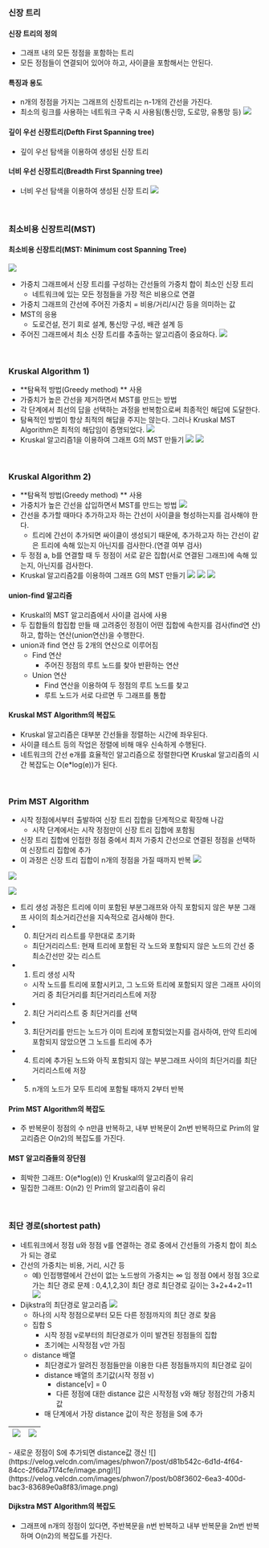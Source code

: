 ### 신장 트리
#### 신장 트리의 정의
- 그래프 내의 모든 정점을 포함하는 트리
- 모든 정점들이 연결되어 있어야 하고, 사이클을 포함해서는 안된다.
#### 특징과 용도
- n개의 정점을 가지는 그래프의 신장트리는 n-1개의 간선을 가진다.
- 최소의 링크를 사용하는 네트워크 구축 시 사용됨(통신망, 도로망, 유통망 등)
![](https://velog.velcdn.com/images/phwon7/post/4b91a0ca-e4d3-4255-ba06-22ae00483440/image.png)

#### 깊이 우선 신장트리(Defth First Spanning tree)
- 깊이 우선 탐색을 이용하여 생성된 신장 트리
#### 너비 우선 신장트리(Breadth First Spanning tree)
- 너비 우선 탐색을 이용하여 생성된 신장 트리
![](https://velog.velcdn.com/images/phwon7/post/02d50a95-8205-491a-9907-38b4f29e0d3e/image.png)


<br>

### 최소비용 신장트리(MST)
#### 최소비용 신장트리(MST: Minimum cost Spanning Tree)
![](https://velog.velcdn.com/images/phwon7/post/c8d48b81-d64c-4f29-a72e-cc66b953683d/image.png)

- 가중치 그래프에서 신장 트리를 구성하는 간선들의 가중치 합이 최소인 신장 트리
  -  네트워크에 있는 모든 정점들을 가장 적은 비용으로 연결
- 가중치 그래프의 간선에 주어진 가중치 = 비용/거리/시간 등을 의미하는 값
- MST의 응용
  - 도로건설, 전기 회로 설계, 통신망 구성, 배관 설계 등
- 주어진 그래프에서 최소 신장 트리를 추출하는 알고리즘이 중요하다.
![](https://velog.velcdn.com/images/phwon7/post/4fc0c8b0-8dbe-4c17-b3b8-b549aebcccb9/image.png)

<br>

### Kruskal Algorithm 1)
- **탐욕적 방법(Greedy method) ** 사용
- 가중치가 높은 간선을 제거하면서 MST를 만드는 방법
- 각 단계에서 최선의 답을 선택하는 과정을 반복함으로써 최종적인 해답에 도달한다.
- 탐욕적인 방법이 항상 최적의 해답을 주지는 않는다. 그러나 Kruskal MST Algorithm은 최적의 해답임이 증명되었다.
![](https://velog.velcdn.com/images/phwon7/post/21a27af6-9871-402c-b17e-82d77b0c78c9/image.png)
- Kruskal 알고리즘1을 이용하여 그래프 G의 MST 만들기
![](https://velog.velcdn.com/images/phwon7/post/40c32457-80bb-4581-adb2-fac1caa5ec73/image.png)
![](https://velog.velcdn.com/images/phwon7/post/33f12bb2-07b9-4c35-8420-8595bcca23c8/image.png)

<br>

### Kruskal Algorithm 2)
- **탐욕적 방법(Greedy method) ** 사용
- 가중치가 높은 간선을 삽입하면서 MST를 만드는 방법
![](https://velog.velcdn.com/images/phwon7/post/40a49e80-bfbf-4682-9614-71851cc8e633/image.png)
- 간선을 추가할 때마다 추가하고자 하는 간선이 사이클을 형성하는지를 검사해야 한다.
  - 트리에 간선이 추가되면 싸이클이 생성되기 때문에, 추가하고자 하는 간선이 같은 트리에 속해 있는지 아닌지를 검사한다.(연결 여부 검사)
- 두 정점 a, b를 연결할 때 두 정점이 서로 같은 집합(서로 연결된 그래프)에 속해 있는지, 아닌지를 검사한다.
- Kruskal 알고리즘2를 이용하여 그래프 G의 MST 만들기
![](https://velog.velcdn.com/images/phwon7/post/acae8451-bbb9-4720-bec2-5d029fdafb9a/image.png)
![](https://velog.velcdn.com/images/phwon7/post/a2e15341-84a6-4d42-8d73-9407b6830c8d/image.png)
![](https://velog.velcdn.com/images/phwon7/post/b8b03777-06cd-468b-8238-cd9a9483151a/image.png)

#### union-find 알고리즘
- Kruskal의 MST 알고리즘에서 사이클 검사에 사용
- 두 집합들의 합집합 만들 때 고려중인 정점이 어떤 집합에 속한지를 검사(find연
산)하고, 합하는 연산(union연산)을 수행한다.
- union과 find 연산 등 2개의 연산으로 이루어짐
  - Find 연산
    - 주어진 정점의 루트 노드를 찾아 반환하는 연산
  - Union 연산
    - Find 연산을 이용하여 두 정점의 루트 노드를 찾고
    - 루트 노드가 서로 다르면 두 그래프를 통합
    
#### Kruskal MST Algorithm의 복잡도
- Kruskal 알고리즘은 대부분 간선들을 정렬하는 시간에 좌우된다.
- 사이클 테스트 등의 작업은 정렬에 비해 매우 신속하게 수행된다.
- 네트워크의 간선 e개를 효율적인 알고리즘으로 정렬한다면 Kruskal 알고리즘의 시간 복잡도는 O(e*log(e))가 된다.

<br>

### Prim MST Algorithm
- 시작 정점에서부터 출발하여 신장 트리 집합을 단계적으로 확장해 나감
  - 시작 단계에서는 시작 정점만이 신장 트리 집합에 포함됨
- 신장 트리 집합에 인접한 정점 중에서 최저 가중치 간선으로 연결된 정점을 선택하여 신장트리 집합에 추가
- 이 과정은 신장 트리 집합이 n개의 정점을 가질 때까지 반복
![](https://velog.velcdn.com/images/phwon7/post/ffb6d735-dd06-4408-8c42-765018b406e0/image.png)

![](https://velog.velcdn.com/images/phwon7/post/8cf0d3ef-a8b9-4dfb-85ae-c1c0e32bbdd6/image.png)

![](https://velog.velcdn.com/images/phwon7/post/a8d4069b-076b-40de-8359-24393132e533/image.png)

- 트리 생성 과정은 트리에 이미 포함된 부분그래프와 아직 포함되지 않은 부분 그래프 사이의 최소거리간선을 지속적으로 검사해야 한다.
- 0. 최단거리 리스트를 무한대로 초기화
  - 최단거리리스트: 현재 트리에 포함된 각 노드와 포함되지 않은 노드의 간선 중 최소간선만 갖는 리스트
- 1. 트리 생성 시작
  - 시작 노드를 트리에 포함시키고, 그 노드와 트리에 포함되지 않은 그래프 사이의 거리 중 최단거리를 최단거리리스트에 저장
- 2. 최단 거리리스트 중 최단거리를 선택
- 3. 최단거리를 만드는 노드가 이미 트리에 포함되었는지를 검사하여, 만약 트리에 포함되지 않았으면 그 노드를 트리에 추가
- 4. 트리에 추가된 노드와 아직 포함되지 않는 부분그래프 사이의 최단거리를 최단거리리스트에 저장
- 5. n개의 노드가 모두 트리에 포함될 때까지 2부터 반복

#### Prim MST Algorithm의 복잡도
- 주 반복문이 정점의 수 n만큼 반복하고, 내부 반복문이 2n번 반복하므로 Prim의 알고리즘은 O(n2)의 복잡도를 가진다.

#### MST 알고리즘들의 장단점
- 희박한 그래프: O(e*log(e)) 인 Kruskal의 알고리즘이 유리
- 밀집한 그래프: O(n2) 인 Prim의 알고리즘이 유리

<br>

### 최단 경로(shortest path)
- 네트워크에서 정점 u와 정점 v를 연결하는 경로 중에서 간선들의 가중치 합이 최소가 되는 경로
- 간선의 가중치는 비용, 거리, 시간 등
  - 예) 인접행렬에서 간선이 없는 노드쌍의 가중치는 ∞ 임
        정점 0에서 정점 3으로 가는 최단 경로 문제 : 0,4,1,2,3이 최단 경로
     최단경로 길이는 3+2+4+2=11
     ![](https://velog.velcdn.com/images/phwon7/post/d262db2b-20b1-4024-953d-13659404570f/image.png)
- Dijkstra의 최단경로 알고리즘
![](https://velog.velcdn.com/images/phwon7/post/6af78cc9-ac04-47a1-8625-0c8bdc07b707/image.png)
  - 하나의 시작 정점으로부터 모든 다른 정점까지의 최단 경로 찾음
  - 집합 S
    - 시작 정점 v로부터의 최단경로가 이미 발견된 정점들의 집합
    - 초기에는 시작정점 v만 가짐
  - distance 배열
    - 최단경로가 알려진 정점들만을 이용한 다른 정점들까지의 최단경로 길이
    - distance 배열의 초기값(시작 정점 v)
      - distance[v] = 0
      - 다른 정점에 대한 distance 값은 시작정점 v와 해당 정점간의 가중치 값
    - 매 단계에서 가장 distance 값이 작은 정점을 S에 추가
    <p>
  
 |![](https://velog.velcdn.com/images/phwon7/post/9a5997f8-0586-4fbd-bc9d-38d3bab9f1f2/image.png)|![](https://velog.velcdn.com/images/phwon7/post/d50b9702-59b1-42a9-af34-7bc49855ee7b/image.png)|
 |--|--|
  <p>
  - 새로운 정점이 S에 추가되면 distance값 갱신
 ![](https://velog.velcdn.com/images/phwon7/post/d81b542c-6d1d-4f64-84cc-2f6da7174cfe/image.png)![](https://velog.velcdn.com/images/phwon7/post/b08f3602-6ea3-400d-bac3-83689e0a8f83/image.png)

#### Dijkstra MST Algorithm의 복잡도
- 그래프에 n개의 정점이 있다면, 주반복문을 n번 반복하고 내부 반복문을 2n번 반복하며 O(n2)의 복잡도를 가진다.
